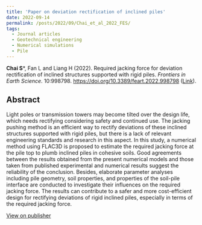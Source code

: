 ```yaml
---
title: 'Paper on deviation rectification of inclined piles'
date: 2022-09-14
permalink: /posts/2022/09/Chai_et_al_2022_FES/
tags:
  - Journal articles
  - Geotechnical engineering
  - Numerical simulations
  - Pile
---
```



**Chai S***, Fan L and Liang H (2022). Required jacking force for deviation rectification of inclined structures supported with rigid piles. _Frontiers in Earth Science_. 10:998798. https://doi.org/10.3389/feart.2022.998798 ([Link](https://www.frontiersin.org/articles/10.3389/feart.2022.998798)).



## Abstract
Light poles or transmission towers may become tilted over the design life, which needs rectifying considering safety and continued use. The jacking pushing method is an efficient way to rectify deviations of these inclined structures supported with rigid piles, but there is a lack of relevant engineering standards and research in this aspect. In this study, a numerical method using FLAC3D is proposed to estimate the required jacking force at the pile top to plumb inclined piles in cohesive soils. Good agreements between the results obtained from the present numerical models and those taken from published experimental and numerical results suggest the reliability of the conclusion. Besides, elaborate parameter analyses including pile geometry, soil properties, and properties of the soil-pile interface are conducted to investigate their influences on the required jacking force. The results can contribute to a safer and more cost-efficient design for rectifying deviations of rigid inclined piles, especially in terms of the required jacking force.

[View on publisher](https://www.frontiersin.org/journals/earth-science/articles/10.3389/feart.2022.998798/full)